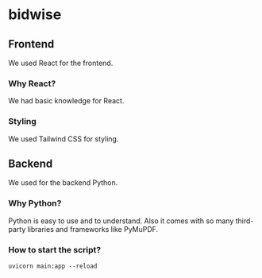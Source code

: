 # bidwise

## Frontend

We used React for the frontend.

### Why React?

We had basic knowledge for React.

### Styling

We used Tailwind CSS for styling.

## Backend

We used for the backend Python.

### Why Python?

Python is easy to use and to understand. Also it comes with so many third-party libraries and frameworks like PyMuPDF.

### How to start the script?

```
uvicorn main:app --reload
```
